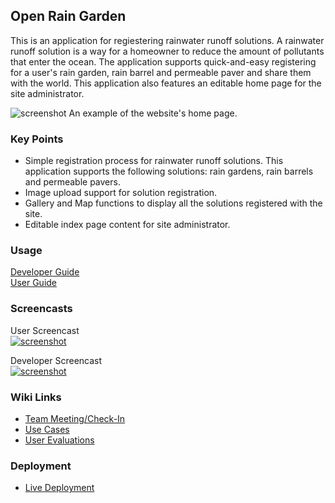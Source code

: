 ## Open Rain Garden

This is an application for regiestering rainwater runoff solutions. A rainwater runoff solution is a way for a homeowner to reduce the amount of pollutants that enter the ocean. The application supports quick-and-easy registering for a user's rain garden, rain barrel and permeable paver and share them with the world. This application also features an editable home page for the site administrator. 

![screenshot](https://raw.githubusercontent.com/OpenRainGarden/OpenRainGarden/version-1.1/public/usecase3/homepage.jpg)
An example of the website's home page.

### Key Points
- Simple registration process for rainwater runoff solutions. This application supports the following solutions: rain gardens, rain barrels and permeable pavers.
- Image upload support for solution registration.
- Gallery and Map functions to display all the solutions registered with the site.
- Editable index page content for site administrator.

### Usage

[Developer Guide](https://github.com/OpenRainGarden/OpenRainGarden/wiki/Developer-Guide)  
[User Guide](https://github.com/OpenRainGarden/OpenRainGarden/wiki/User-Guide)  

### Screencasts

User Screencast  
[![screenshot](https://raw.githubusercontent.com/OpenRainGarden/OpenRainGarden/version-1.1/public/install/yt-user.png)](https://www.youtube.com/watch?v=OGkJtrqba_A)


Developer Screencast  
[![screenshot](https://raw.githubusercontent.com/OpenRainGarden/OpenRainGarden/version-1.1/public/install/yt-developer.png)](https://www.youtube.com/watch?v=5RLiTqGaDks)

### Wiki Links

* [Team Meeting/Check-In](https://github.com/OpenRainGarden/OpenRainGarden/wiki/Team-Meetings-&-Check-In)
* [Use Cases](https://github.com/OpenRainGarden/OpenRainGarden/wiki/Use-Cases-3.0)
* [User Evaluations](hhttps://github.com/OpenRainGarden/OpenRainGarden/wiki/User-Evaluations)

### Deployment
* [Live Deployment](http://openraingarden.openraingarden.cloudbees.net/)
